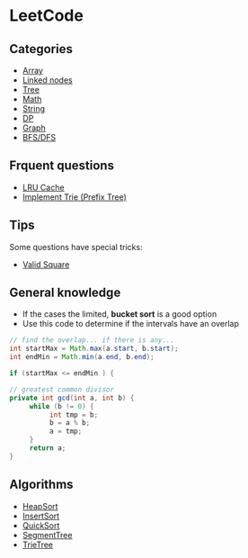 # LeetCode

## Categories

- [Array](test/com/leetcode/array/README.md)
- [Linked nodes](test/com/leetcode/linkednodes/README.md)
- [Tree](test/com/leetcode/tree/README.md)
- [Math](test/com/leetcode/math/README.md)
- [String](test/com/leetcode/string/README.md)
- [DP](test/com/leetcode/dp/README.md)
- [Graph](test/com/leetcode/graph/README.md)
- [BFS/DFS](test/com/leetcode/bfs/README.md)

## Frquent questions

- [LRU Cache](https://leetcode.com/problems/lru-cache/)
- [Implement Trie (Prefix Tree)](https://leetcode.com/problems/implement-trie-prefix-tree/)

## Tips

Some questions have special tricks:

- [Valid Square](https://leetcode.com/problems/valid-square/)



## General knowledge

- If the cases the limited,  __bucket sort__  is a good option
- Use this code to determine if the intervals have an overlap

```java
// find the overlap... if there is any...
int startMax = Math.max(a.start, b.start);
int endMin = Math.min(a.end, b.end);

if (startMax <= endMin ) {
```

```java
// greatest common divisor
private int gcd(int a, int b) {
     while (b != 0) {
          int tmp = b;
          b = a % b;
          a = tmp;
     }
     return a;
}
```

## Algorithms

- [HeapSort](test/com/algorithm/HeapSort.java)
- [InsertSort](test/com/algorithm/InsertSort.java)
- [QuickSort](test/com/algorithm/QuickSort.java)
- [SegmentTree](test/com/algorithm/SegmentTreeRangeSum.java)
- [TrieTree](test/com/algorithm/TrieTree.java)
